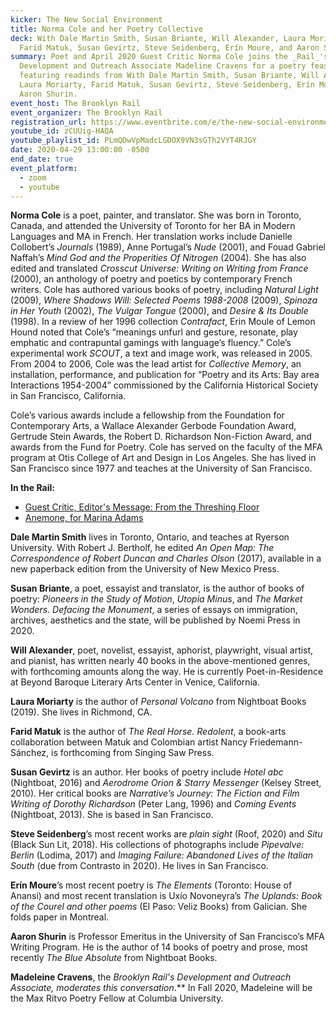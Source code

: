 ```yaml
---
kicker: The New Social Environment
title: Norma Cole and her Poetry Collective
deck: With Dale Martin Smith, Susan Briante, Will Alexander, Laura Moriarty,
  Farid Matuk, Susan Gevirtz, Steve Seidenberg, Erín Moure, and Aaron Shurin.
summary: Poet and April 2020 Guest Critic Norma Cole joins the _Rail_'s
  Development and Outreach Associate Madeline Cravens for a poetry feast
  featuring readinds from With Dale Martin Smith, Susan Briante, Will Alexander,
  Laura Moriarty, Farid Matuk, Susan Gevirtz, Steve Seidenberg, Erín Moure, and
  Aaron Shurin.
event_host: The Brooklyn Rail
event_organizer: The Brooklyn Rail
registration_url: https://www.eventbrite.com/e/the-new-social-environment-32-norma-cole-tickets-103249839048#
youtube_id: zCUUig-HAQA
youtube_playlist_id: PLmQDwVpMadcLGDOX9VN3sGTh2VYT4RJGY
date: 2020-04-29 13:00:00 -0500
end_date: true
event_platform:
  - zoom
  - youtube
---
```

**Norma Cole** is a poet, painter, and translator. She was born in Toronto, Canada, and attended the University of Toronto for her BA in Modern Languages and MA in French. Her translation works include Danielle Collobert’s *Journals* (1989), Anne Portugal’s *Nude* (2001), and Fouad Gabriel Naffah’s *Mind God and the Properities Of Nitrogen* (2004). She has also edited and translated *Crosscut Universe: Writing on Writing from France* (2000), an anthology of poetry and poetics by contemporary French writers. Cole has authored various books of poetry, including *Natural Light* (2009), *Where Shadows Will: Selected Poems 1988-2008* (2009), *Spinoza in Her Youth* (2002), *The Vulgar Tongue* (2000), and *Desire & Its Double* (1998). In a review of her 1996 collection *Contrafact*, Erin Moule of Lemon Hound noted that Cole’s “meanings unfurl and gesture, resonate, play emphatic and contrapuntal gamings with language’s fluency.” Cole’s experimental work *SCOUT*, a text and image work, was released in 2005. From 2004 to 2006, Cole was the lead artist for *Collective Memory*, an installation, performance, and publication for “Poetry and its Arts: Bay area Interactions 1954-2004” commissioned by the California Historical Society in San Francisco, California.

Cole’s various awards include a fellowship from the Foundation for Contemporary Arts, a Wallace Alexander Gerbode Foundation Award, Gertrude Stein Awards, the Robert D. Richardson Non-Fiction Award, and awards from the Fund for Poetry. Cole has served on the faculty of the MFA program at Otis College of Art and Design in Los Angeles. She has lived in San Francisco since 1977 and teaches at the University of San Francisco.

**In the Rail:**

* [Guest Critic, Editor's Message: From the Threshing Floor](https://brooklynrail.org/2020/04/editorsmessage/From-the-Threshing-Floor)
* [Anemone, for Marina Adams](https://brooklynrail.org/2019/05/poetry/Anemone)

**Dale Martin Smith** lives in Toronto, Ontario, and teaches at Ryerson University. With Robert J. Bertholf, he edited *An Open Map: The Correspondence of Robert Duncan and Charles Olson* (2017), available in a new paperback edition from the University of New Mexico Press.

**Susan Briante**, a poet, essayist and translator, is the author of books of poetry: *Pioneers in the Study of Motion*, *Utopia Minus*, and *The Market Wonders*. *Defacing the Monument*, a series of essays on immigration, archives, aesthetics and the state, will be published by Noemi Press in 2020.

**Will Alexander**, poet, novelist, essayist, aphorist, playwright, visual artist, and pianist, has written nearly 40 books in the above-mentioned genres, with forthcoming amounts along the way. He is currently Poet-in-Residence at Beyond Baroque Literary Arts Center in Venice, California.

**Laura Moriarty** is the author of *Personal Volcano* from Nightboat Books (2019). She lives in Richmond, CA.

**Farid Matuk** is the author of *The Real Horse*. *Redolent*, a book-arts collaboration between Matuk and Colombian artist Nancy Friedemann-Sánchez, is forthcoming from Singing Saw Press.

**Susan Gevirtz** is an author. Her books of poetry include *Hotel abc* (Nightboat, 2016) and *Aerodrome Orion & Starry Messenger* (Kelsey Street, 2010). Her critical books are *Narrative’s Journey: The Fiction and Film Writing of Dorothy Richardson* (Peter Lang, 1996) and *Coming Events* (Nightboat, 2013). She is based in San Francisco.

**Steve Seidenberg**’s most recent works are *plain sight* (Roof, 2020) and *Situ* (Black Sun Lit, 2018). His collections of photographs include *Pipevalve: Berlin* (Lodima, 2017) and *Imaging Failure: Abandoned Lives of the Italian South* (due from Contrasto in 2020). He lives in San Francisco.

**Erín Moure**’s most recent poetry is *The Elements* (Toronto: House of Anansi) and most recent translation is Uxío Novoneyra’s *The Uplands: Book of the Courel and other poems* (El Paso: Veliz Books) from Galician. She folds paper in Montreal.

**Aaron Shurin** is Professor Emeritus in the University of San Francisco’s MFA Writing Program. He is the author of 14 books of poetry and prose, most recently *The Blue Absolute* from Nightboat Books.

**Madeleine Cravens**, the *Brooklyn Rail'*s Development and Outreach Associate, moderates this conversation**.** In Fall 2020, Madeleine will be the Max Ritvo Poetry Fellow at Columbia University.